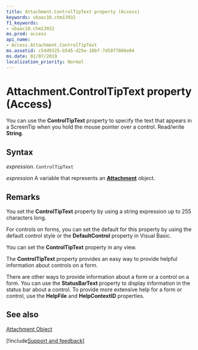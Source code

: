 ```yaml
---
title: Attachment.ControlTipText property (Access)
keywords: vbaac10.chm13932
f1_keywords:
- vbaac10.chm13932
ms.prod: access
api_name:
- Access.Attachment.ControlTipText
ms.assetid: c5dd9325-b545-d25e-10bf-7d58f7806e04
ms.date: 02/07/2019
localization_priority: Normal
---
```



# Attachment.ControlTipText property (Access)

You can use the  **ControlTipText** property to specify the text that appears in a ScreenTip when you hold the mouse pointer over a control. Read/write **String**.


## Syntax

_expression_. `ControlTipText`

_expression_ A variable that represents an **[Attachment](Access.Attachment.md)** object.


## Remarks

You set the  **ControlTipText** property by using a string expression up to 255 characters long.

For controls on forms, you can set the default for this property by using the default control style or the  **DefaultControl** property in Visual Basic.

You can set the  **ControlTipText** property in any view.

The  **ControlTipText** property provides an easy way to provide helpful information about controls on a form.

There are other ways to provide information about a form or a control on a form. You can use the  **StatusBarText** property to display information in the status bar about a control. To provide more extensive help for a form or control, use the **HelpFile** and **HelpContextID** properties.


## See also


[Attachment Object](Access.Attachment.md)

[!include[Support and feedback](~/includes/feedback-boilerplate.md)]